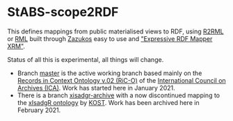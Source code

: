 # StABS-scope2RDF
This defines mappings from public materialised views to RDF, using [R2RML](https://www.w3.org/TR/r2rml) or [RML](https://rml.io) built through [Zazukos](https://zazuko.com/) easy to use and ["Expressive RDF Mapper XRM"](https://github.com/zazuko/expressive-rdf-mapper).

Status of all this is experimental, all things will change.
* Branch [master](https://github.com/Staatsarchiv-Basel-Stadt/StABS-scope2RDF/tree/master) is the active working branch based mainly on the [Records in Context Ontology v.02 (RiC-O)](https://github.com/ICA-EGAD/RiC-O/) of the [International Council on Archives (ICA)](https://www.ica.org). Work has started here in January 2021.
* There is a branch [xisadgr-archive](https://github.com/Staatsarchiv-Basel-Stadt/StABS-scope2RDF/tree/xisadgr-archive) with a now discontinued mapping to the [xIsadgR ontology](https://github.com/KOST-CECO/ontologies) by [KOST](https://kost-ceco.ch). Work has been archived here in February 2021.

